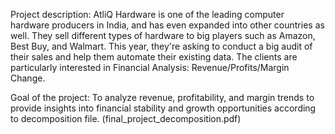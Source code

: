Project description:
AtliQ Hardware is one of the leading computer hardware producers in India, and has even expanded into other countries as well. They sell different types of hardware to big players such as Amazon, Best Buy, and Walmart. This year, they're asking to conduct a big audit of their sales and help them automate their existing data. The clients are particularly interested in Financial Analysis: Revenue/Profits/Margin Change.

Goal of the project:
To analyze revenue, profitability, and margin trends to provide insights into financial stability and growth opportunities according to decomposition file. (final_project_decomposition.pdf)
